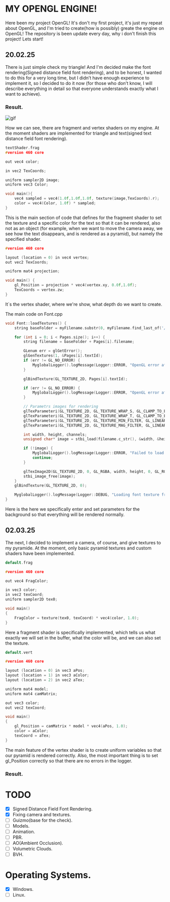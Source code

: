 # MY OPENGL ENGINE!
Here been my project OpenGL! It's don't my first project, it's just my repeat about OpenGL, and I'm tried to create(how is possibly) greate the engine on OpenGL! The repository is been update every day, why i don't finish this project! Lets start!

## 20.02.25
There is just simple check my triangle! And I'm decided make the font rendering(Signed distance field font rendering), and to be honest, I wanted to do this for a very long time, but I didn’t have enough experience to implement it, so I decided to do it now (for those who don’t know, I will describe everything in detail so that everyone understands exactly what I want to achieve).
### Result.
![gif](https://github.com/tornado4444/OpenGL/blob/main/Game/murder.gif)

How we can see, there are fragment and vertex shaders on my engine. At the moment shaders are implemented for triangle and text(signed text distance field font rendering). 
```c++
textShader.frag
#version 460 core

out vec4 color;

in vec2 TexCoords;

uniform sampler2D image;
uniform vec3 Color;

void main(){
	vec4 sampled = vec4(1.0f,1.0f,1.0f, texture(image,TexCoords).r);
	color = vec4(Color, 1.0f) * sampled;
}
```
This is the main section of code that defines for the fragment shader to set the texture and a specific color for the text so that it can be rendered, also not as an object (for example, when we want to move the camera away, we see how the text disappears, and is rendered as a pyramid), but namely the specified shader.

```c++
#version 460 core

layout (location = 0) in vec4 vertex;
out vec2 TexCoords;

uniform mat4 projection;

void main() {
	gl_Position = projection * vec4(vertex.xy, 0.0f,1.0f);
	TexCoords = vertex.zw;
}
```
It`s the vertex shader, where we're show, what depth do we want to create.

The main code on Font.cpp
```c++
void Font::loadTextures() {
	string baseFolder = myFilename.substr(0, myFilename.find_last_of('/', myFilename.length()) + 1);

	for (int i = 0; i < Pages.size(); i++) {
		string filename = baseFolder + Pages[i].filename;

		GLenum err = glGetError();
		glGenTextures(1, &Pages[i].textId);
		if (err != GL_NO_ERROR) {
			MyglobalLogger().logMessage(Logger::ERROR, "OpenGL error after glGenTextures: " + std::to_string(err), __FILE__, __LINE__);
		}

		glBindTexture(GL_TEXTURE_2D, Pages[i].textId);

		if (err != GL_NO_ERROR) {
			MyglobalLogger().logMessage(Logger::ERROR, "OpenGL error after glGenTextures: " + std::to_string(err), __FILE__, __LINE__);
		}

		// Parametrs images for rendering
		glTexParameteri(GL_TEXTURE_2D, GL_TEXTURE_WRAP_S, GL_CLAMP_TO_EDGE);
		glTexParameteri(GL_TEXTURE_2D, GL_TEXTURE_WRAP_T, GL_CLAMP_TO_EDGE);
		glTexParameteri(GL_TEXTURE_2D, GL_TEXTURE_MIN_FILTER, GL_LINEAR);
		glTexParameteri(GL_TEXTURE_2D, GL_TEXTURE_MAG_FILTER, GL_LINEAR);

		int width, height, channels;
		unsigned char* image = stbi_load(filename.c_str(), &width, &height, &channels, STBI_rgb_alpha);

		if (!image) {
			MyglobalLogger().logMessage(Logger::ERROR, "Failed to load texture: " + filename, __FILE__, __LINE__);
			continue;
		}

		glTexImage2D(GL_TEXTURE_2D, 0, GL_RGBA, width, height, 0, GL_RGBA, GL_UNSIGNED_BYTE, image);
		stbi_image_free(image);
	}
	glBindTexture(GL_TEXTURE_2D, 0);

	MyglobalLogger().logMessage(Logger::DEBUG, "Loading font texture from: " + myFilename, __FILE__, __LINE__);
}

```
Here is the here we specifically enter and set parameters for the background so that everything will be rendered normally.
## 02.03.25
The next, I decided to implement a camera, of course, and give textures to my pyramide. At the moment, only basic pyramid textures and custom shaders have been implemented. 
```c++
default.frag

#version 460 core

out vec4 FragColor;

in vec3 color;
in vec2 texCoord;
uniform sampler2D tex0;

void main()
{
	FragColor = texture(tex0, texCoord) * vec4(color, 1.0);
}
```
Here a fragment shader is specifically implemented, which tells us what exactly we will set in the buffer, what the color will be, and we can also set the texture.

```c++
default.vert

#version 460 core

layout (location = 0) in vec3 aPos;
layout (location = 1) in vec3 aColor;
layout (location = 2) in vec2 aTex;

uniform mat4 model;
uniform mat4 camMatrix;

out vec3 color;
out vec2 texCoord;

void main()
{
	gl_Position = camMatrix * model * vec4(aPos, 1.0);
	color = aColor;
	texCoord = aTex;
}
```
The main feature of the vertex shader is to create uniform variables so that our pyramid is rendered correctly. Also, the most important thing is to set gl_Position correctly so that there are no errors in the logger.

### Result.

# TODO
- [X] Signed Distance Field Font Rendering.
- [X] Fixing camera and textures.
- [ ] Guizmo(base for the check).
- [ ] Models.
- [ ] Animation.
- [ ] PBR.
- [ ] AO(Ambient Occlusion).
- [ ] Volumetric Clouds.
- [ ] BVH.

# Operating Systems.
- [X] Windows.
- [ ] Linux.

